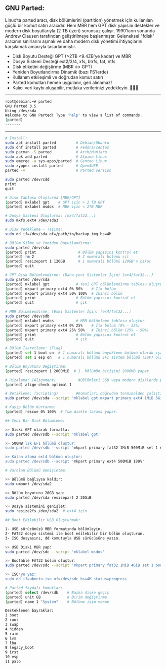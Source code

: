 ## GNU Parted:
Linux’ta parted aracı, disk bölümlerini (partition) yönetmek için kullanılan güçlü bir komut satırı aracıdır.
Hem MBR hem GPT disk yapısını destekler ve modern disk boyutlarıyla (2 TB üzeri) sorunsuz çalışır.  1990'ların sonunda Andrew Clausen tarafından geliştirilmeye başlanmıştır. Geleneksel "fdisk" aracının sınırlarını aşmak ve daha modern disk yönetimi ihtiyaçlarını karşılamak amacıyla tasarlanmıştır.

- Disk Boyutu Desteği	GPT (>2TB <9.4ZB'ye kadar) ve MBR
- Dosya Sistemi Desteği	ext2/3/4, xfs, btrfs, fat, ntfs
- Disk etiketini değiştirme (MBR ↔ GPT)
- Yeniden Boyutlandırma	Dinamik (bazı FS'lerde)
- Kullanım	etkileşimli ve doğrudan komut satırı
- Parted komutları hemen uygulanır, geri alınamaz!
- Kalıcı veri kaybı oluşabilir, mutlaka verilerinizi yedekleyin. 🔴🔴🔴

-----
```sh
root@debian:~# parted
GNU Parted 3.5
Using /dev/sda
Welcome to GNU Parted! Type 'help' to view a list of commands.
(parted)
-------
```
-----


```sh
# Install:
sudo apt install parted         # Debian/Ubuntu
sudo dnf install parted         # Fedora/centos
sudo pacman -S parted           # Arch/Manjaro
sudo apk add parted             # Alpine Linux
sudo emerge -a sys-apps/parted  # Gentoo Linux
sudo zypper install parted      # OpenSUSE
parted -v                       # Parted version

```

```sh
sudo parted /dev/sdd
print
quit
```

```sh
# Disk Tablosu Oluşturma [MBR/GPT]
(parted) mklabel gpt    # GPT için > 2 TB GPT
(parted) mklabel msdos  # MBR için < 2TB MBR
```
```sh
# Dosya Sistemi Oluşturma: [ex4/fat32...]
sudo mkfs.ext4 /dev/sda3
```

```sh
# Disk Yedekleme - Taşıma:
sudo dd if=/dev/sda of=/path/to/backup.img bs=4M
```

```sh
# Bölüm Silme ve Yeniden Boyutlandırma:
sudo parted /dev/sda
(parted) print                   # Bölüm yapısını kontrol et
(parted) rm 2                    # 2 numaralı bölümü sil
(parted) resizepart 1 120GB      # 1 numaralı bölümü 120GB'a çıkar
(parted) quit
```

```sh
# GPT Disk Bölümlendirme: (Daha yeni Sistemler İçin) [ex4/fat32...]
sudo parted /dev/sda
(parted) mklabel gpt            # Yeni GPT bölümlendirme tablosu oluştur
(parted) mkpart primary ext4 0% 50%    # İlk bölüm
(parted) mkpart primary ext4 50% 100%  # İkinci bölüm
(parted) print                  # Bölüm yapısını kontrol et
(parted) quit                   # çık

# MBR Bölümlendirme: (Eski Sistemler İçin) [ex4/fat32...]
sudo parted /dev/sdb
(parted) mklabel msdos          # MBR bölümleme tablosu oluştur
(parted) mkpart primary ext4 0% 25%    # İlk bölüm (0% - 25%)
(parted) mkpart primary ext4 25% 50%   # İkinci bölüm (25% - 50%)
(parted) print                  # Bölüm yapısını kontrol et
(parted) quit                   # çık
```

```sh
# Bölüm İşaretleme: (Flag)
(parted) set 1 boot on  # 1 numaralı bölümü önyükleme bölümü olarak işaretler.
(parted) set 1 esp on   # 1 numaralı bölümü EFI sistem bölümü (ESP) olarak işaretler
```

```sh
# Bölüm Boyutunu Değiştirme:
(parted) resizepart 1 2000MiB  # 1. bölümün bitişini 2000MB yapar.
```

```sh
# Hizalama: (Alignment)          #Bölümleri SSD veya modern disklerde performans için hizalamak önemlidir:
(parted) align-check optimal 1
```

```sh
# Betikleme: (Scripting)        #Komutları doğrudan terminalden çalıştırma:
sudo parted /dev/sda --script 'mklabel gpt mkpart primary ext4 1MiB 5GiB print quit'
```

```sh
# Kayıp Bölüm Kurtarma:
(parted) rescue 0% 100%  # Tüm diskte tarama yapar.
```

```sh
## Yeni Bir Disk Bölümleme:

>> Diski GPT olarak formatla:
sudo parted /dev/sdb --script 'mklabel gpt'

>> 500MB'lık EFI bölümü oluştur:
sudo parted /dev/sdb --script 'mkpart primary fat32 1MiB 500MiB set 1 esp on'

>> Kalan alana ext4 bölümü oluştur:
sudo parted /dev/sdb --script 'mkpart primary ext4 500MiB 100%'
```

```sh
# Varolan Bölümü Genişletme:

>> Bölümü bağlıysa kaldır:
sudo umount /dev/sda2

>> Bölüm boyutunu 20GB yap:
sudo parted /dev/sda resizepart 2 20GiB

>> Dosya sistemini genişlet:
sudo resize2fs /dev/sda2  # ext4 için
```

```sh
## Boot Edilebilir USB Oluşturmak:

1- USB sürücünüzü MBR formatında bölümleyin.
2- FAT32 dosya sistemi ile boot edilebilir bir bölüm oluşturun.
3- ISO dosyasını, dd komutuyla USB sürücüsüne yazın.

>> USB Diski MBR yap:
sudo parted /dev/sdc --script 'mklabel msdos'

>> Bootable FAT32 bölüm oluştur:
sudo parted /dev/sdc --script 'mkpart primary fat32 1MiB 4GiB set 1 boot on'

>> ISO'yu yaz:
sudo dd if=ubuntu.iso of=/dev/sdc bs=4M status=progress
```
```sh
# Parted faydalı komutlar:
(parted) select /dev/sdb    # Başka diske geçiş
(parted) unit GB            # Birim değiştirme  
(parted) name 1 "System"    # Bölüme isim verme
```

```sh
Desteklenen bayraklar:
1 boot
2 root
3 swap
4 hidden
5 raid
6 lvm
7 lba
8 legacy_boot
9 irst
10 esp
11 palo
```
